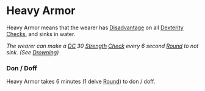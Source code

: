 # Heavy Armor
Heavy Armor means that the wearer has [Disadvantage](../../../../../Game%20Procedures/Dice%20Rolls/Disadvantage.md) on all [Dexterity](../../../../../Player%20Characters/Chosen%20Statistics/Dexterity.md) [Checks](../../../../../Game%20Procedures/Check.md), and sinks in water.

*The wearer can make a [DC](../../../../../Game%20Procedures/DC.md) 30 [Strength](../../../../../Player%20Characters/Chosen%20Statistics/Strength.md) [Check](../../../../../Game%20Procedures/Check.md) every 6 second [Round](../../../../../Game%20Procedures/Round.md) to not sink. (See [Drowning](../../../../Hazards/Elemental.md#Drowning))*
### Don / Doff
Heavy Armor takes 6 minutes (1 delve [Round](../../../../../Game%20Procedures/Round.md)) to don / doff.
